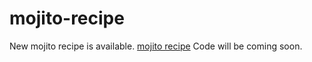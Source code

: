 # mojito-recipe
New mojito recipe is available. <a href="https://metavideos.com/video/66739752/watermelon-mojito-recipe">mojito recipe</a>
Code will be coming soon.
